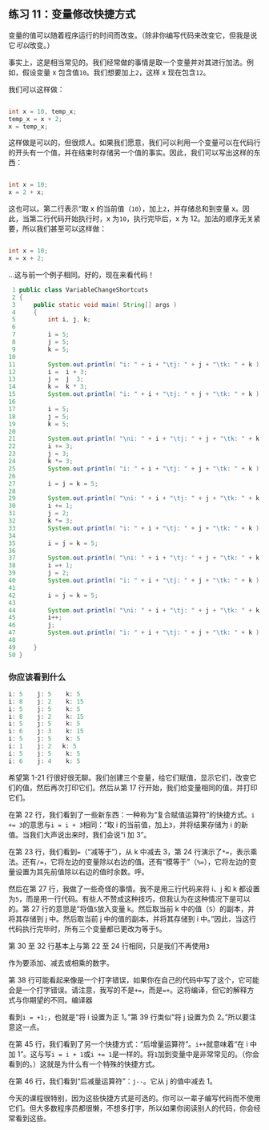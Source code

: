 ## 练习 11：变量修改快捷方式

变量的值可以随着程序运行的时间而改变。（除非你编写代码来改变它，但我是说它*可以*改变。）

事实上，这是相当常见的。我们经常做的事情是取一个变量并对其进行加法。例如，假设变量 x 包含值`10`。我们想要加上`2`，这样 x 现在包含`12`。

我们可以这样做：

```java

int x = 10, temp_x; 
temp_x = x + 2;
x = temp_x;
```

这样做是可以的，但很烦人。如果我们愿意，我们可以利用一个变量可以在代码行的开头有一个值，并在结束时存储另一个值的事实。因此，我们可以写出这样的东西：

```java

int x = 10; 
x = 2 + x;
```

这也可以。第二行表示“取 x 的当前值（`10`），加上`2`，并存储总和到变量 x。因此，当第二行代码开始执行时，x 为`10`，执行完毕后，x 为 12。加法的顺序无关紧要，所以我们甚至可以这样做：

```java

int x = 10; 
x = x + 2;
```

…这与前一个例子相同。好的，现在来看代码！

```java
 1 public class VariableChangeShortcuts
 2 {
 3     public static void main( String[] args )
 4     {
 5         int i, j, k;
 6 
 7         i = 5;
 8         j = 5;
 9         k = 5;
10 
11         System.out.println( "i: " + i + "\tj: " + j + "\tk: " + k );
12         i =  i + 3;
13         j =  j ­ 3;
14         k =  k * 3;
15         System.out.println( "i: " + i + "\tj: " + j + "\tk: " + k );
16 
17         i = 5;
18         j = 5;
19         k = 5;
20 
21         System.out.println( "\ni: " + i + "\tj: " + j + "\tk: " + k );
22         i += 3;
23         j ­= 3;
24         k *= 3;
25         System.out.println( "i: " + i + "\tj: " + j + "\tk: " + k );
26 
27         i = j = k = 5;
28 
29         System.out.println( "\ni: " + i + "\tj: " + j + "\tk: " + k );
30         i += 1;
31         j ­= 2;
32         k *= 3;
33         System.out.println( "i: " + i + "\tj: " + j + "\tk: " + k );
34 
35         i = j = k = 5;
36 
37         System.out.println( "\ni: " + i + "\tj: " + j + "\tk: " + k );
38         i =+ 1;
39         j =­ 2;
40         System.out.println( "i: " + i + "\tj: " + j + "\tk: " + k );
41 
42         i = j = k = 5;
43 
44         System.out.println( "\ni: " + i + "\tj: " + j + "\tk: " + k );
45         i++;
46         j­­;
47         System.out.println( "i: " + i + "\tj: " + j + "\tk: " + k );
48 
49     }
50 }
```




### 你应该看到什么

```java
i: 5    j: 5    k: 5
i: 8    j: 2    k: 15
i: 5    j: 5    k: 5
i: 8    j: 2    k: 15
i: 5    j: 5    k: 5
i: 6    j: 3    k: 15
i: 5    j: 5    k: 5
i: 1    j: ­2   k: 5
i: 5    j: 5    k: 5
i: 6    j: 4    k: 5
```

希望第 1-21 行很好很无聊。我们创建三个变量，给它们赋值，显示它们，改变它们的值，然后再次打印它们。然后从第 17 行开始，我们给变量相同的值，并打印它们。

在第 22 行，我们看到了一些新东西：一种称为“复合赋值运算符”的快捷方式。`i += 3`的意思与`i = i + 3`相同：“取 i 的当前值，加上`3`，并将结果存储为 i 的新值。当我们大声说出来时，我们会说“i 加 3”。

在第 23 行，我们看到`­=`（“减等于”），从 k 中减去 3，第 24 行演示了`*=`，表示乘法。还有`/=`，它将左边的变量除以右边的值。还有“模等于”（`%=`），它将左边的变量设置为其先前值除以右边的值时余数。呼。

然后在第 27 行，我做了一些奇怪的事情。我不是用三行代码来将 i、j 和 k 都设置为`5`，而是用一行代码。有些人不赞成这种技巧，但我认为在这种情况下是可以的。第 27 行的意思是“将值`5`放入变量 k。然后取当前 k 中的值（`5`）的副本，并将其存储到 j 中。然后取当前 j 中的值的副本，并将其存储到 i 中。”因此，当这行代码执行完毕时，所有三个变量都已更改为等于`5`。

第 30 至 32 行基本上与第 22 至 24 行相同，只是我们不再使用`3`

作为要添加、减去或相乘的数字。

第 38 行可能看起来像是一个打字错误，如果你在自己的代码中写了这个，它可能会是一个打字错误。请注意，我写的不是`+=`，而是`=+`。这将编译，但它的解释方式与你期望的不同。编译器

看到`i = +1;`，也就是“将 i 设置为正 1。”第 39 行类似“将 j 设置为负 2。”所以要注意这一点。

在第 45 行，我们看到了另一个快捷方式：“后增量运算符”。`i++`就意味着“在 i 中加 1”。这与写`i = i + 1`或`i += 1`是一样的。将`1`加到变量中是非常常见的。（你会看到的。）这就是为什么有一个特殊的快捷方式。

在第 46 行，我们看到“后减量运算符”：`j--`。它从 j 的值中减去 1。

今天的课程很特别，因为这些快捷方式是可选的。你可以一辈子编写代码而不使用它们。但大多数程序员都很懒，不想多打字，所以如果你阅读别人的代码，你会经常看到这些。

